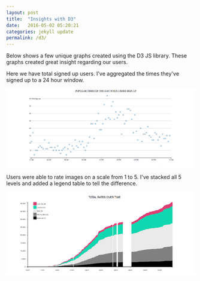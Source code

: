 ```yaml
---
layout: post
title:  "Insights with D3"
date:   2016-05-02 05:20:21
categories: jekyll update
permalink: /d3/
---
```


<div>
  <p>
    Below shows a few unique graphs created using the D3 JS library. These graphs created great insight regarding our users.
  </p>
  <p>
    Here we have total signed up users. I've aggregated the times they've signed up to a 24 hour window.
  </p>
  <img src='/css/assets/images/d3/popular_day.png' />
  <p>
    Users were able to rate images on a scale from 1 to 5. I've stacked all 5 levels and added a legend table to tell the difference.
  </p>
  <img src='/css/assets/images/d3/total_rates.png' />
</div>
